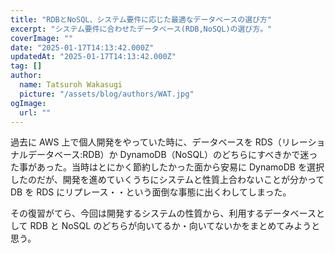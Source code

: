 ```yaml
---
title: "RDBとNoSQL、システム要件に応じた最適なデータベースの選び方"
excerpt: "システム要件に合わせたデータベース(RDB,NoSQL)の選び方。"
coverImage: ""
date: "2025-01-17T14:13:42.000Z"
updatedAt: "2025-01-17T14:13:42.000Z"
tag: []
author:
  name: Tatsuroh Wakasugi
  picture: "/assets/blog/authors/WAT.jpg"
ogImage:
  url: ""
---
```


過去に AWS 上で個人開発をやっていた時に、データベースを RDS（リレーショナルデータベース:RDB）か DynamoDB（NoSQL）のどちらにすべきかで迷った事があった。当時はとにかく節約したかった面から安易に DynamoDB を選択したのだが、開発を進めていくうちにシステムと性質上合わないことが分かって DB を RDS にリプレース・・という面倒な事態に出くわしてしまった。

その復習がてら、今回は開発するシステムの性質から、利用するデータベースとして RDB と NoSQL のどちらが向いてるか・向いてないかをまとめてみようと思う。
